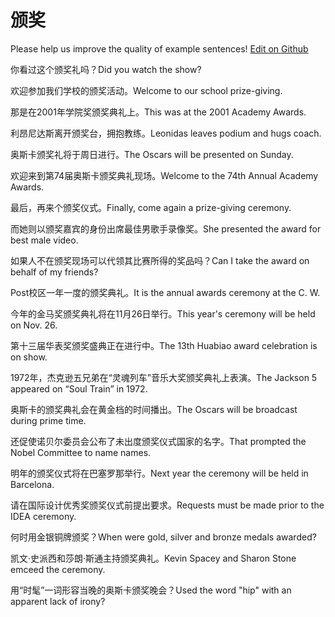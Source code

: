 # 颁奖

Please help us improve the quality of example sentences! [Edit on Github](https://github.com/jiyushe/jiyu-example-sentence-source/blob/main/chinese/banjiang.md)

<p><span class="chinese">你看过这个颁奖礼吗？</span><span class="english">Did you watch the show?</span></p>

<p><span class="chinese">欢迎参加我们学校的颁奖活动。</span><span class="english">Welcome to our school prize-giving.</span></p>

<p><span class="chinese">那是在2001年学院奖颁奖典礼上。</span><span class="english">This was at the 2001 Academy Awards.</span></p>

<p><span class="chinese">利昂尼达斯离开颁奖台，拥抱教练。</span><span class="english">Leonidas leaves podium and hugs coach.</span></p>

<p><span class="chinese">奥斯卡颁奖礼将于周日进行。</span><span class="english">The Oscars will be presented on Sunday.</span></p>

<p><span class="chinese">欢迎来到第74届奥斯卡颁奖典礼现场。</span><span class="english">Welcome to the 74th Annual Academy Awards.</span></p>

<p><span class="chinese">最后，再来个颁奖仪式。</span><span class="english">Finally, come again a prize-giving ceremony.</span></p>

<p><span class="chinese">而她则以颁奖嘉宾的身份出席最佳男歌手录像奖。</span><span class="english">She presented the award for best male video.</span></p>

<p><span class="chinese">如果人不在颁奖现场可以代领其比赛所得的奖品吗？</span><span class="english">Can I take the award on behalf of my friends?</span></p>

<p><span class="chinese">Post校区一年一度的颁奖典礼。</span><span class="english">It is the annual awards ceremony at the C. W.</span></p>

<p><span class="chinese">今年的金马奖颁奖典礼将在11月26日举行。</span><span class="english">This year's ceremony will be held on Nov. 26.</span></p>

<p><span class="chinese">第十三届华表奖颁奖盛典正在进行中。</span><span class="english">The 13th Huabiao award celebration is on show.</span></p>

<p><span class="chinese">1972年，杰克逊五兄弟在“灵魂列车”音乐大奖颁奖典礼上表演。</span><span class="english">The Jackson 5 appeared on “Soul Train” in 1972.</span></p>

<p><span class="chinese">奥斯卡的颁奖典礼会在黄金档的时间播出。</span><span class="english">The Oscars will be broadcast during prime time.</span></p>

<p><span class="chinese">还促使诺贝尔委员会公布了未出度颁奖仪式国家的名字。</span><span class="english">That prompted the Nobel Committee to name names.</span></p>

<p><span class="chinese">明年的颁奖仪式将在巴塞罗那举行。</span><span class="english">Next year the ceremony will be held in Barcelona.</span></p>

<p><span class="chinese">请在国际设计优秀奖颁奖仪式前提出要求。</span><span class="english">Requests must be made prior to the IDEA ceremony.</span></p>

<p><span class="chinese">何时用金银铜牌颁奖？</span><span class="english">When were gold, silver and bronze medals awarded?</span></p>

<p><span class="chinese">凯文·史派西和莎朗·斯通主持颁奖典礼。</span><span class="english">Kevin Spacey and Sharon Stone emceed the ceremony.</span></p>

<p><span class="chinese">用“时髦”一词形容当晚的奥斯卡颁奖晚会？</span><span class="english">Used the word "hip" with an apparent lack of irony?</span></p>

